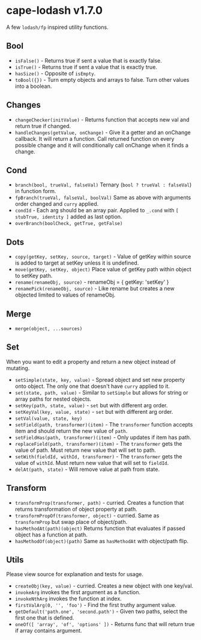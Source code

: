 # cape-lodash v1.7.0

A few `lodash/fp` inspired utility functions.

## Bool

- `isFalse()` - Returns true if sent a value that is exactly false.
- `isTrue()` - Returns true if sent a value that is exactly true.
- `hasSize()` - Opposite of `isEmpty`.
- `toBool({})` - Turn empty objects and arrays to false. Turn other values into a boolean.

## Changes

- `changeChecker(initValue)` - Returns function that accepts new val and return true if changed.
- `handleChanges(getValue, onChange)` - Give it a getter and an onChange callback. It will return a function. Call returned function on every possible change and it will conditionally call onChange when it finds a change.

## Cond

- `branch(bool, trueVal, falseVal)` Ternary (`bool ? trueVal : falseVal`) in function form.
- `fpBranch(trueVal, falseVal, boolVal)` Same as above with arguments order changed and `curry` applied.
- `condId` - Each arg should be an array pair. Applied to `_.cond` with `[ stubTrue, identity ]` added as last option.
- `overBranch(boolCheck, getTrue, getFalse)`

## Dots

- `copy(getKey, setKey, source, target)` - Value of getKey within source is added to target at setKey unless it is undefined.
- `move(getKey, setKey, object)` Place value of getKey path within object to setKey path.
- `rename(renameObj, source)` - renameObj = { getKey: 'setKey' }
- `renamePick(renameObj, source)` - Like rename but creates a new objected limited to values of renameObj.

## Merge

- `merge(object, ...sources)`

## Set

When you want to edit a property and return a new object instead of mutating.

- `setSimple(state, key, value)` - Spread object and set new property onto object. The only one that doesn't have `curry` applied to it.
- `set(state, path, value)` - Similar to `setSimple` but allows for string or array paths for nested objects.
- `setKey(path, state, value)` - `set` but with different arg order.
- `setKeyVal(key, value, state)` - `set` but with different arg order.
- `setVal(value, state, key)`
- `setField(path, transformer)(item)` - The `transformer` function accepts item and should return the new value of `path`.
- `setFieldHas(path, transformer)(item)` - Only updates if item has path.
- `replaceField(path, transformer)(item)` - The `transformer` gets the value of path. Must return new value that will set to path.
- `setWith(fieldId, withId, transformer)` - The `transformer` gets the value of `withId`. Must return new value that will set to `fieldId`.
- `delAt(path, state)` - Will remove value at path from state.

## Transform

- `transformProp(transformer, path)` - curried. Creates a function that returns transformation of object property at path.
- `transformPropOf(transformer, object)` - curried. Same as `transformProp` but swap place of object/path.
- `hasMethodAt(path)(object)` Returns function that evaluates if passed object has a function at path.
- `hasMethodOf(object)(path)` Same as `hasMethodAt` with object/path flip.


## Utils

Please view source for explanation and tests for usage.
- `createObj(key, value)` - curried. Creates a new object with one key/val.
- `invokeArg` invokes the first argument as a function.
- `invokeNthArg` invokes the function at index.
- `firstValArg(0, '', 'foo')` - Find the first truthy argument value.
- `getDefault('path.one', 'second.path')` - Given two paths, select the first one that is defined.
- `oneOf([ 'array', 'of', 'options' ])` - Returns func that will return true if array contains argument.
